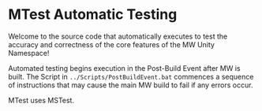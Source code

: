 ﻿# MTest Automatic Testing

Welcome to the source code that automatically executes to test the accuracy and correctness of the core features of the MW Unity Namespace!

Automated testing begins execution in the Post-Build Event after MW is built. The Script in `../Scripts/PostBuildEvent.bat` commences a sequence of instructions that may cause the main MW build to fail if any errors occur.

MTest uses MSTest.